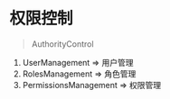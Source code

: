 # 权限控制

> AuthorityControl

1. UserManagement => 用户管理
2. RolesManagement => 角色管理
3. PermissionsManagement => 权限管理
